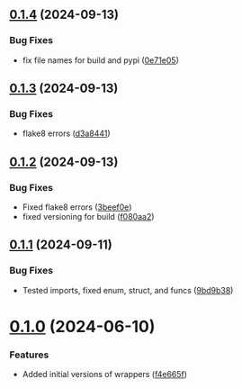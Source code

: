 ## [0.1.4](https://github.com/sandialabs/pyscan-tlk/compare/v0.1.3...v0.1.4) (2024-09-13)


### Bug Fixes

* fix file names for build and pypi ([0e71e05](https://github.com/sandialabs/pyscan-tlk/commit/0e71e05f9cb25c82ada3e579a36b237e153e958c))



## [0.1.3](https://github.com/sandialabs/pyscan-tlk/compare/v0.1.2...v0.1.3) (2024-09-13)


### Bug Fixes

* flake8 errors ([d3a8441](https://github.com/sandialabs/pyscan-tlk/commit/d3a8441aa728d92b701baf8bd0c1f1b72e981bf7))



## [0.1.2](https://github.com/sandialabs/pyscan-tlk/compare/v0.1.1...v0.1.2) (2024-09-13)


### Bug Fixes

* Fixed flake8 errors ([3beef0e](https://github.com/sandialabs/pyscan-tlk/commit/3beef0e12c3bf3f74afee28407bbc5b19919fba0))
* fixed versioning for build ([f080aa2](https://github.com/sandialabs/pyscan-tlk/commit/f080aa2fd61d079eff6641d9c4e74175d675484b))



## [0.1.1](https://github.com/sandialabs/pyscan-tlk/compare/v0.1.0...v0.1.1) (2024-09-11)


### Bug Fixes

* Tested imports, fixed enum, struct, and funcs ([9bd9b38](https://github.com/sandialabs/pyscan-tlk/commit/9bd9b38add2e6a5b4a7fc28dc349db8fd018a5d8))



# [0.1.0](https://github.com/sandialabs/pyscan-tlk/compare/f4e665f318c1b52729a80f5e8debae7e47fa6755...v0.1.0) (2024-06-10)


### Features

* Added initial versions of wrappers ([f4e665f](https://github.com/sandialabs/pyscan-tlk/commit/f4e665f318c1b52729a80f5e8debae7e47fa6755))



